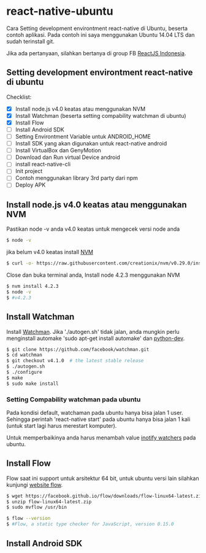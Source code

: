 # react-native-ubuntu
Cara Setting development environtment react-native di Ubuntu, beserta contoh aplikasi.
Pada contoh ini saya menggunakan Ubuntu 14.04 LTS dan sudah terinstall git.

Jika ada pertanyaan, silahkan bertanya di group FB [ReactJS Indonesia](https://www.facebook.com/groups/442974152553174/).

## Setting development environtment react-native di ubuntu

Checklist:

- [x] Install node.js v4.0 keatas atau menggunakan NVM
- [x] Install Watchman (beserta setting compability watchman di ubuntu)
- [x] Install Flow
- [ ] Install Android SDK
- [ ] Setting Environtment Variable untuk ANDROID_HOME
- [ ] Install SDK yang akan digunakan untuk react-native android
- [ ] Install VirtualBox dan GenyMotion
- [ ] Download dan Run virtual Device android
- [ ] install react-native-cli
- [ ] Init project
- [ ] Contoh menggunakan library 3rd party dari npm
- [ ] Deploy APK

## Install node.js v4.0 keatas atau menggunakan NVM

Pastikan node -v anda v4.0 keatas
untuk mengecek versi node anda

```bash
$ node -v
```

jika belum v4.0 keatas install [NVM](https://github.com/creationix/nvm#installation)
```bash
$ curl -o- https://raw.githubusercontent.com/creationix/nvm/v0.29.0/install.sh | bash
```

Close dan buka terminal anda,
Install node 4.2.3 menggunakan NVM
```bash
$ nvm install 4.2.3
$ node -v
$ #v4.2.3
```
## Install Watchman

Install [Watchman](https://facebook.github.io/watchman/docs/install.html). Jika './autogen.sh' tidak jalan, anda mungkin perlu menginstall automake 'sudo apt-get install automake' dan [python-dev](http://packages.ubuntu.com/search?keywords=python-dev).

```bash
$ git clone https://github.com/facebook/watchman.git
$ cd watchman
$ git checkout v4.1.0  # the latest stable release
$ ./autogen.sh
$ ./configure
$ make
$ sudo make install
```

### Setting Compability watchman pada ubuntu
Pada kondisi default, watchaman pada ubuntu hanya bisa jalan 1 user. Sehingga perintah 'react-native start' pada ubuntu hanya bisa jalan 1 kali (untuk start lagi harus merestart komputer).

Untuk memperbaikinya anda harus menambah value [inotify watchers](https://github.com/guard/listen/wiki/Increasing-the-amount-of-inotify-watchers) pada ubuntu.

## Install Flow
Flow saat ini support untuk arsitektur 64 bit, untuk ubuntu versi lain silahkan kunjungi [website flow](http://flowtype.org/docs/getting-started.html#_).

```bash
$ wget https://facebook.github.io/flow/downloads/flow-linux64-latest.zip
$ unzip flow-linux64-latest.zip
$ sudo mvflow /usr/bin

$ flow --version
$ #Flow, a static type checker for JavaScript, version 0.15.0
```

## Install Android SDK

